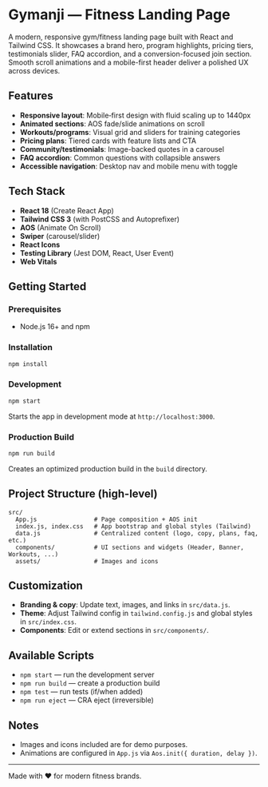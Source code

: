 # Gymanji — Fitness Landing Page

A modern, responsive gym/fitness landing page built with React and Tailwind CSS. It showcases a brand hero, program highlights, pricing tiers, testimonials slider, FAQ accordion, and a conversion-focused join section. Smooth scroll animations and a mobile-first header deliver a polished UX across devices.

## Features
- **Responsive layout**: Mobile‑first design with fluid scaling up to 1440px
- **Animated sections**: AOS fade/slide animations on scroll
- **Workouts/programs**: Visual grid and sliders for training categories
- **Pricing plans**: Tiered cards with feature lists and CTA
- **Community/testimonials**: Image-backed quotes in a carousel
- **FAQ accordion**: Common questions with collapsible answers
- **Accessible navigation**: Desktop nav and mobile menu with toggle

## Tech Stack
- **React 18** (Create React App)
- **Tailwind CSS 3** (with PostCSS and Autoprefixer)
- **AOS** (Animate On Scroll)
- **Swiper** (carousel/slider)
- **React Icons**
- **Testing Library** (Jest DOM, React, User Event)
- **Web Vitals**

## Getting Started
### Prerequisites
- Node.js 16+ and npm

### Installation
```bash
npm install
```

### Development
```bash
npm start
```
Starts the app in development mode at `http://localhost:3000`.

### Production Build
```bash
npm run build
```
Creates an optimized production build in the `build` directory.

## Project Structure (high-level)
```
src/
  App.js                # Page composition + AOS init
  index.js, index.css   # App bootstrap and global styles (Tailwind)
  data.js               # Centralized content (logo, copy, plans, faq, etc.)
  components/           # UI sections and widgets (Header, Banner, Workouts, ...)
  assets/               # Images and icons
```

## Customization
- **Branding & copy**: Update text, images, and links in `src/data.js`.
- **Theme**: Adjust Tailwind config in `tailwind.config.js` and global styles in `src/index.css`.
- **Components**: Edit or extend sections in `src/components/`.

## Available Scripts
- `npm start` — run the development server
- `npm run build` — create a production build
- `npm test` — run tests (if/when added)
- `npm run eject` — CRA eject (irreversible)

## Notes
- Images and icons included are for demo purposes.
- Animations are configured in `App.js` via `Aos.init({ duration, delay })`.

---
Made with ❤️ for modern fitness brands.
